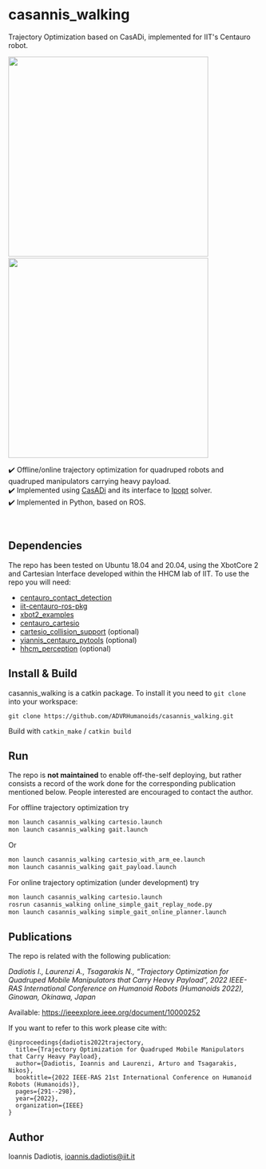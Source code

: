# casannis_walking
Trajectory Optimization based on CasADi, implemented for IIT's Centauro robot.

<!--img src="https://user-images.githubusercontent.com/75118133/159123067-991317f2-fb3e-4f27-a904-88bc969467bf.gif" width="750"-->
<!--img src="https://user-images.githubusercontent.com/75118133/159121224-dac623b1-5c6d-4d6d-a026-5046bfc84920.gif" width="750"-->

<p float="left">
  <img src="https://user-images.githubusercontent.com/75118133/159123067-991317f2-fb3e-4f27-a904-88bc969467bf.gif" width="400" />
  <img width="10" />
  <img src="https://user-images.githubusercontent.com/75118133/159121224-dac623b1-5c6d-4d6d-a026-5046bfc84920.gif" width="400" /> 
</p>
 
:heavy_check_mark: Offline/online trajectory optimization for quadruped robots and quadruped manipulators carrying heavy payload.  
:heavy_check_mark: Implemented using [CasADi] and its interface to [Ipopt] solver.  
:heavy_check_mark: Implemented in Python, based on ROS.  

<br>

## Dependencies
The repo has been tested on Ubuntu 18.04 and 20.04, using the XbotCore 2 and Cartesian Interface developed within the HHCM lab of IIT.
To use the repo you will need:
* [centauro_contact_detection]
* [iit-centauro-ros-pkg]
* [xbot2_examples]
* [centauro_cartesio]
* [cartesio_collision_support] (optional)
* [yiannis_centauro_pytools] (optional)
* [hhcm_perception] (optional)

## Install & Build
casannis_walking is a catkin package. To install it you need to `git clone` into your workspace:

`git clone https://github.com/ADVRHumanoids/casannis_walking.git`

Build with `catkin_make` / `catkin build`

  
## Run
The repo is **not maintained** to enable off-the-self deploying, but rather consists a record of the work done for the corresponding publication mentioned below. People interested are encouraged to contact the author.

  For offline trajectory optimization try
  ```bash
  mon launch casannis_walking cartesio.launch  
  mon launch casannis_walking gait.launch
  ```
  Or
  ```bash
  mon launch casannis_walking cartesio_with_arm_ee.launch  
  mon launch casannis_walking gait_payload.launch
  ```
  For online trajectory optimization (under development) try
  ```bash
  mon launch casannis_walking cartesio.launch  
  rosrun casannis_walking online_simple_gait_replay_node.py
  mon launch casannis_walking simple_gait_online_planner.launch
  ```

## Publications
The repo is related with the following publication:

*Dadiotis I., Laurenzi A., Tsagarakis N., “Trajectory Optimization for Quadruped Mobile Manipulators that Carry Heavy
Payload”, 2022 IEEE-RAS International Conference on Humanoid Robots (Humanoids 2022), Ginowan, Okinawa, Japan*

Available: https://ieeexplore.ieee.org/document/10000252

If you want to refer to this work please cite with:
```
@inproceedings{dadiotis2022trajectory,
  title={Trajectory Optimization for Quadruped Mobile Manipulators that Carry Heavy Payload},
  author={Dadiotis, Ioannis and Laurenzi, Arturo and Tsagarakis, Nikos},
  booktitle={2022 IEEE-RAS 21st International Conference on Humanoid Robots (Humanoids)},
  pages={291--298},
  year={2022},
  organization={IEEE}
}
```

## Author 
Ioannis Dadiotis, ioannis.dadiotis@iit.it

[Ipopt]: https://github.com/coin-or/Ipopt
[CasADi]: https://web.casadi.org/
[centauro_contact_detection]: https://github.com/ADVRHumanoids/centauro_contact_detection
[iit-centauro-ros-pkg]: https://github.com/ADVRHumanoids/iit-centauro-ros-pkg
[xbot2_examples]: https://github.com/ADVRHumanoids/xbot2_examples
[centauro_cartesio]: https://github.com/ADVRHumanoids/centauro_cartesio
[cartesio_collision_support]: https://github.com/ADVRHumanoids/cartesio_collision_support
[hhcm_perception]: https://github.com/ADVRHumanoids/de_luca_perception_navigation
[yiannis_centauro_pytools]: https://github.com/ADVRHumanoids/yiannis_centauro_pytools
